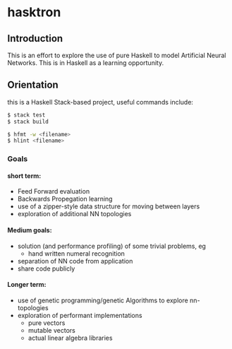 # hasktron

## Introduction
This is an effort to explore the use of pure Haskell to model Artificial Neural Networks. This is in Haskell as a learning opportunity.

## Orientation
this is a Haskell Stack-based project, useful commands include:
```sh
$ stack test
$ stack build
```
```sh
$ hfmt -w <filename>
$ hlint <filename>
```

### Goals
#### short term:
  * Feed Forward evaluation
  * Backwards Propegation learning
  * use of a zipper-style data structure for moving between layers
  * exploration of additional NN topologies
#### Medium goals:
  * solution (and performance profiling) of some trivial problems, eg
    * hand written numeral recognition
  * separation of NN code from application
  * share code publicly
#### Longer term:
  * use of genetic programming/genetic Algorithms to explore nn-topologies
  * exploration of performant implementations
    * pure vectors
    * mutable vectors
    * actual linear algebra libraries

